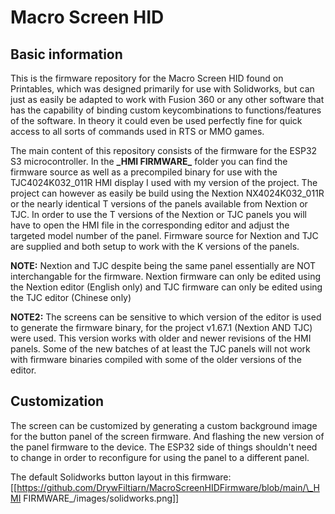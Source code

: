 # Macro Screen HID
## Basic information
This is the firmware repository for the Macro Screen HID found on Printables, which was designed primarily for use with Solidworks, but can just as easily be adapted to work with Fusion 360 or any other software that has the capability of binding custom keycombinations to functions/features of the software. In theory it could even be used perfectly fine for quick access to all sorts of commands used in RTS or MMO games.

The main content of this repository consists of the firmware for the ESP32 S3 microcontroller. In the __\_HMI FIRMWARE\___ folder you can find the firmware source as well as a precompiled binary for use with the TJC4024K032_011R HMI display I used with my version of the project. The project can however as easily be build using the Nextion NX4024K032_011R or the nearly identical T versions of the panels available from Nextion or TJC.
In order to use the T versions of the Nextion or TJC panels you will have to open the HMI file in the corresponding editor and adjust the targeted model number of the panel. Firmware source for Nextion and TJC are supplied and both setup to work with the K versions of the panels.

__NOTE:__ Nextion and TJC despite being the same panel essentially are NOT interchangable for the firmware. Nextion firmware can only be edited using the Nextion editor (English only) and TJC firmware can only be edited using the TJC editor (Chinese only)

__NOTE2:__ The screens can be sensitive to which version of the editor is used to generate the firmware binary, for the project v1.67.1 (Nextion AND TJC) were used. This version works with older and newer revisions of the HMI panels. Some of the new batches of at least the TJC panels will not work with firmware binaries compiled with some of the older versions of the editor.

## Customization
The screen can be customized by generating a custom background image for the button panel of the screen firmware. And flashing the new version of the panel firmware to the device. The ESP32 side of things shouldn't need to change in order to reconfigure for using the panel to a different panel.

The default Solidworks button layout in this firmware:
[[https://github.com/DrywFiltiarn/MacroScreenHIDFirmware/blob/main/\_HMI FIRMWARE\_/images/solidworks.png]]
